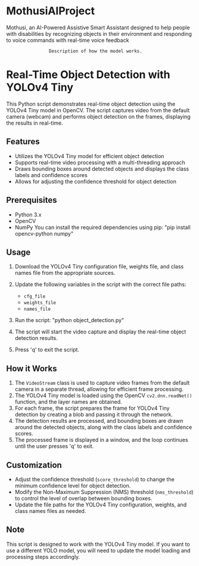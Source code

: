 # MothusiAIProject
Mothusi, an AI-Powered Assistive Smart Assistant designed to help people with disabilities by recognizing objects in their environment and responding to voice commands with real-time voice feedback

                    Description of how the model works.
                    
# Real-Time Object Detection with YOLOv4 Tiny
This Python script demonstrates real-time object detection using the YOLOv4 Tiny model in OpenCV. The script captures video from the default camera (webcam) and performs object detection on the frames, displaying the results in real-time.
## Features
- Utilizes the YOLOv4 Tiny model for efficient object detection
- Supports real-time video processing with a multi-threading approach
- Draws bounding boxes around detected objects and displays the class labels and confidence scores
- Allows for adjusting the confidence threshold for object detection
## Prerequisites
- Python 3.x
- OpenCV
- NumPy
You can install the required dependencies using pip:
    "pip install opencv-python numpy"
## Usage
1. Download the YOLOv4 Tiny configuration file, weights file, and class names file from the appropriate sources.
2. Update the following variables in the script with the correct file paths:
   - `cfg_file`
   - `weights_file`
   - `names_file`
3. Run the script:
   "python object_detection.py"
   
4. The script will start the video capture and display the real-time object detection results.
5. Press 'q' to exit the script.
## How it Works
1. The `VideoStream` class is used to capture video frames from the default camera in a separate thread, allowing for efficient frame processing.
2. The YOLOv4 Tiny model is loaded using the OpenCV `cv2.dnn.readNet()` function, and the layer names are obtained.
3. For each frame, the script prepares the frame for YOLOv4 Tiny detection by creating a blob and passing it through the network.
4. The detection results are processed, and bounding boxes are drawn around the detected objects, along with the class labels and confidence scores.
5. The processed frame is displayed in a window, and the loop continues until the user presses 'q' to exit.
## Customization
- Adjust the confidence threshold (`score_threshold`) to change the minimum confidence level for object detection.
- Modify the Non-Maximum Suppression (NMS) threshold (`nms_threshold`) to control the level of overlap between bounding boxes.
- Update the file paths for the YOLOv4 Tiny configuration, weights, and class names files as needed.
## Note
This script is designed to work with the YOLOv4 Tiny model. If you want to use a different YOLO model, you will need to update the model loading and processing steps accordingly.
